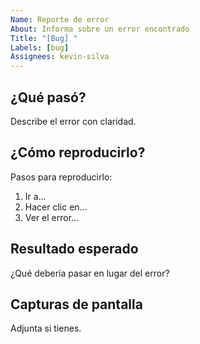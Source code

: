 ```yaml
---
Name: Reporte de error
About: Informa sobre un error encontrado
Title: "[Bug] "
Labels: [bug]
Assignees: kevin-silva
---
```


## ¿Qué pasó?

Describe el error con claridad.

## ¿Cómo reproducirlo?

Pasos para reproducirlo:

1. Ir a...
2. Hacer clic en...
3. Ver el error...

## Resultado esperado

¿Qué debería pasar en lugar del error?

## Capturas de pantalla

Adjunta si tienes.
